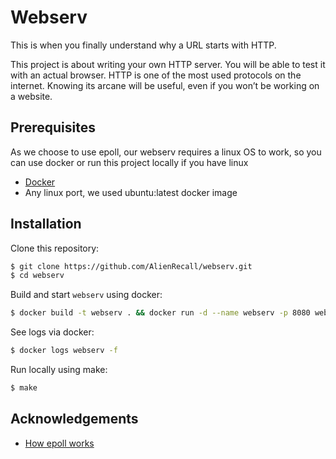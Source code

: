 
# Webserv

This is when you finally understand why a URL starts
with HTTP.

This project is about writing your own HTTP server.
You will be able to test it with an actual browser.
HTTP is one of the most used protocols on the internet.
Knowing its arcane will be useful, even if you won’t be working on a website.
## Prerequisites
As we choose to use epoll, our webserv requires a linux OS to work, so you can use docker or run this project locally if you have linux
 - [Docker](https://docs.docker.com/engine/install/)
 - Any linux port, we used ubuntu:latest docker image


## Installation

Clone this repository:
```bash
$ git clone https://github.com/AlienRecall/webserv.git
$ cd webserv
```

Build and start `webserv` using docker:
```bash
$ docker build -t webserv . && docker run -d --name webserv -p 8080 webserv && docker exec -it webserv /bin/bash
```

See logs via docker:
```bash
$ docker logs webserv -f
```

Run locally using make:
```bash
$ make
```

## Acknowledgements

 - [How epoll works](https://unscriptedcoding.medium.com/multithreaded-server-in-c-using-epoll-baadad32224c)

